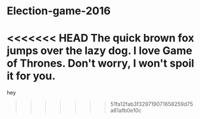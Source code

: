 # Election-game-2016
<<<<<<< HEAD
The quick brown fox jumps over the lazy dog.
I love Game of Thrones.
Don't worry, I won't spoil it for you.
=======
hey
>>>>>>> 51fa12fab3f329719071658259d75a61afb0e10c
